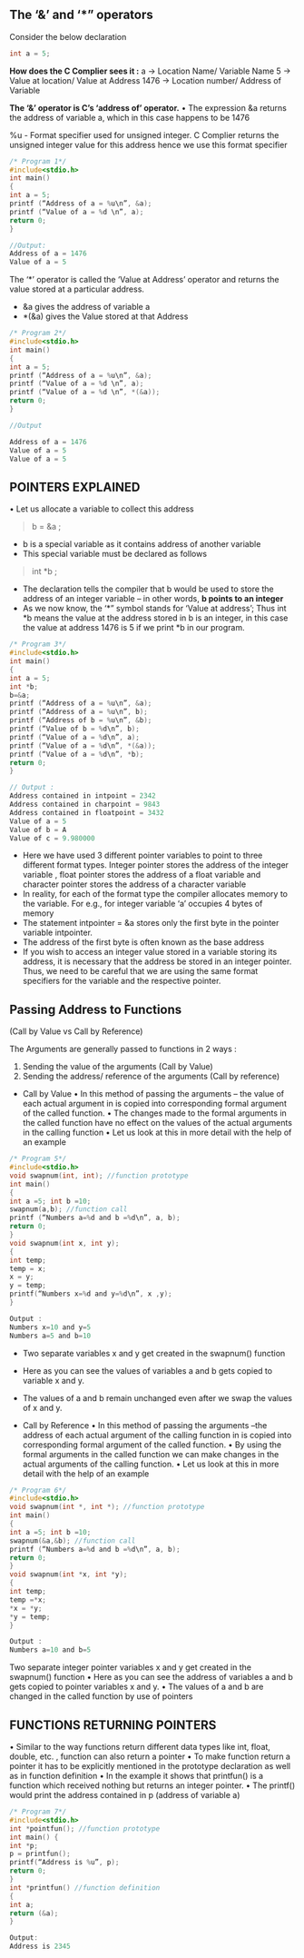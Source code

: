 ## **The ‘&’ and ‘*” operators**

Consider the below declaration

```c
int a = 5;
```

**How does the C Complier sees it :**
     a → Location Name/ Variable Name
     5 → Value at location/ Value at Address
    1476 → Location number/ Address of Variable

**The ‘&’ operator is C’s ‘address of’ operator.**
• The expression &a returns the address of variable a, which in this case happens to be 1476

%u - Format specifier used for unsigned integer. C Complier returns the unsigned integer value for this address hence we use this format specifier

```c
/* Program 1*/
#include<stdio.h>
int main()
{
int a = 5;
printf (“Address of a = %u\n”, &a);
printf (“Value of a = %d \n”, a);
return 0;
}

//Output:
Address of a = 1476
Value of a = 5
```

The ‘*’ operator is called the ‘Value at Address’ operator and returns the value stored at a particular address.

- &a gives the address of variable a
- *(&a) gives the Value stored at that Address

```c
/* Program 2*/
#include<stdio.h>
int main()
{
int a = 5;
printf (“Address of a = %u\n”, &a);
printf (“Value of a = %d \n”, a);
printf (“Value of a = %d \n”, *(&a));
return 0;
}

//Output

Address of a = 1476
Value of a = 5
Value of a = 5
```

## POINTERS EXPLAINED

• Let us allocate a variable to collect this address

> b = &a ;

- b is a special variable as it contains address of another variable
- This special variable must be declared as follows

> int *b ;

- The declaration tells the compiler that b would be used to store the address of an integer variable – in other words, **b points to an integer**
- As we now know, the ‘*” symbol stands for ‘Value at address’; Thus  int *b means the value at the address stored in b is an integer, in this case the value at address 1476 is 5 if we print *b in our program.



```c
/* Program 3*/
#include<stdio.h>
int main()
{
int a = 5;
int *b;
b=&a;
printf (“Address of a = %u\n”, &a);
printf (“Address of a = %u\n”, b);
printf (“Address of b = %u\n”, &b);
printf (“Value of b = %d\n”, b);
printf (“Value of a = %d\n”, a);
printf (“Value of a = %d\n”, *(&a));
printf (“Value of a = %d\n”, *b);
return 0;
}

```

```c
// Output :
Address contained in intpoint = 2342
Address contained in charpoint = 9843
Address contained in floatpoint = 3432
Value of a = 5
Value of b = A
Value of c = 9.980000
```

- Here we have used 3 different pointer variables to point to three different format types. Integer pointer stores the address of the integer variable , float pointer stores the address of a float variable and character pointer stores the address of a character variable
- In reality, for each of the format type the compiler allocates memory
to the variable. For e.g., for integer variable ‘a’ occupies 4 bytes of
memory
- The statement intpointer = &a stores only the first byte in the pointer
variable intpointer.
- The address of the first byte is often known as the base address
- If you wish to access an integer value stored in a variable storing its
address, it is necessary that the address be stored in an integer
pointer. Thus, we need to be careful that we are using the same
format specifiers for the variable and the respective pointer.

## Passing Address to Functions

(Call by Value vs Call by Reference)

The Arguments are generally passed to functions in 2 ways :
1. Sending the value of the arguments (Call by Value)
2. Sending the address/ reference of the arguments (Call by reference)

- Call by Value
• In this method of passing the arguments – the value of each actual argument in is copied into corresponding formal argument of the called function.
• The changes made to the formal arguments in the called function have no effect on the values of the actual arguments in the calling function
• Let us look at this in more detail with the
help of an example

```c
/* Program 5*/
#include<stdio.h>
void swapnum(int, int); //function prototype
int main()
{
int a =5; int b =10;
swapnum(a,b); //function call
printf (“Numbers a=%d and b =%d\n”, a, b);
return 0;
}
void swapnum(int x, int y);
{
int temp;
temp = x;
x = y;
y = temp;
printf(“Numbers x=%d and y=%d\n”, x ,y);
}
```

```c
Output :
Numbers x=10 and y=5
Numbers a=5 and b=10
```

- Two separate variables x and y get created in the swapnum() function
- Here as you can see the values of variables a and b gets copied to variable x and y.
- The values of a and b remain unchanged even after we swap the values of x and y.

- Call by Reference
• In this method of passing the arguments –the address of each actual argument of the calling function in is copied into corresponding formal argument of the called function.
• By using the formal arguments in the called function we can make changes in the actual arguments of the calling function.
• Let us look at this in more detail with the
help of an example

```c
/* Program 6*/
#include<stdio.h>
void swapnum(int *, int *); //function prototype
int main()
{
int a =5; int b =10;
swapnum(&a,&b); //function call
printf (“Numbers a=%d and b =%d\n”, a, b);
return 0;
}
void swapnum(int *x, int *y);
{
int temp;
temp =*x;
*x = *y;
*y = temp;
}
```

```c
Output :
Numbers a=10 and b=5
```

Two separate integer pointer variables x and y get created in the swapnum() function
• Here as you can see the address of variables a and b gets copied to pointer variables x and y.
• The values of a and b are changed in the called function by use of pointers

## FUNCTIONS RETURNING POINTERS

• Similar to the way functions return different data types like int, float,
double, etc. , function can also return a pointer
• To make function return a pointer it has to be explicitly mentioned in the prototype declaration as well as in function definition
• In the example it shows that printfun() is a function which received nothing but returns an integer pointer.
• The printf() would print the address contained in p (address of variable a)

```c
/* Program 7*/
#include<stdio.h>
int *pointfun(); //function prototype
int main() {
int *p;
p = printfun();
printf(“Address is %u”, p);
return 0;
}
int *printfun() //function definition
{
int a;
return (&a);
}
```

```c
Output:
Address is 2345
```
